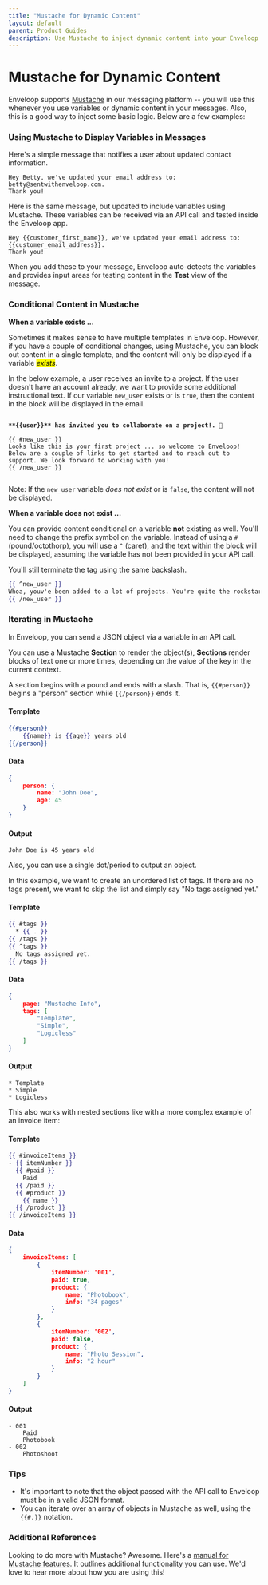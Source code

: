 ```yaml
---
title: "Mustache for Dynamic Content"
layout: default
parent: Product Guides
description: Use Mustache to inject dynamic content into your Enveloop messages.
---
```


# Mustache for Dynamic Content

Enveloop supports [Mustache](https://mustache.github.io/) in our messaging platform -- you will use this whenever you use variables or dynamic content in your messages. Also, this is a good way to inject some basic logic. Below are a few examples:

### Using Mustache to Display Variables in Messages

Here's a simple message that notifies a user about updated contact information.

```markup
Hey Betty, we've updated your email address to: betty@sentwithenveloop.com.
Thank you!
```

Here is the same message, but updated to include variables using Mustache. These variables can be received via an API call and tested inside the Enveloop app.

```markup
Hey {{customer_first_name}}, we've updated your email address to: {{customer_email_address}}.
Thank you!
```

When you add these to your message, Enveloop auto-detects the variables and provides input areas for testing content in the **Test** view of the message.

### Conditional Content in Mustache

**When a variable exists ...**

Sometimes it makes sense to have multiple templates in Enveloop. However, if you have a couple of conditional changes, using Mustache, you can block out content in a single template, and the content will only be displayed if a variable _<mark style="background-color:yellow;">exists</mark>_.

In the below example, a user receives an invite to a project. If the user doesn't have an account already, we want to provide some additional instructional text. If our variable `new_user` exists or is `true`, then the content in the block will be displayed in the email.&#x20;

<pre class="language-mustache" data-overflow="wrap" data-line-numbers><code class="lang-mustache"><strong>
</strong><strong>**{{user}}** has invited you to collaborate on a project!. 🥳
</strong>
{{ #new_user }}  
Looks like this is your first project ... so welcome to Enveloop! Below are a couple of links to get started and to reach out to support. We look forward to working with you! 
{{ /new_user }}

</code></pre>

Note: If the `new_user` variable _does not exist_ or is `false`, the content will not be displayed.

**When a variable does not exist ...**

You can provide content conditional on a variable **not** existing as well. You'll need to change the prefix symbol on the variable. Instead of using a `#` (pound/octothorp), you will use a `^` (caret), and the text within the block will be displayed, assuming the variable has not been provided in your API call.

You'll still terminate the tag using the same backslash.

```mustache
{{ ^new_user }}
Whoa, youv'e been added to a lot of projects. You're quite the rockstar in the community. Well done!  
{{ /new_user }}
```

### Iterating in Mustache

In Enveloop, you can send a JSON object via a variable in an API call.

You can use a Mustache **Section** to render the object(s), **Sections** render blocks of text one or more times, depending on the value of the key in the current context.

A section begins with a pound and ends with a slash. That is, `{{#person}}` begins a "person" section while `{{/person}}` ends it.

#### Template

```mustache
{{#person}}
    {{name}} is {{age}} years old
{{/person}}
```

#### Data

```json
{
    person: {
        name: "John Doe",
        age: 45
    }
}
```

#### Output

```
John Doe is 45 years old
```

Also, you can use a single dot/period to output an object.

In this example, we want to create an unordered list of tags. If there are no tags present, we want to skip the list and simply say "No tags assigned yet."

#### Template

```mustache
{{ #tags }}
  * {{ . }}
{{ /tags }}
{{ ^tags }}
  No tags assigned yet.
{{ /tags }}
```

#### Data

```json
{
    page: "Mustache Info",
    tags: [
        "Template",
        "Simple",
        "Logicless"
    ]
}
```

#### Output

```
* Template
* Simple
* Logicless
```

This also works with nested sections like with a more complex example of an invoice item:

#### Template

```mustache
{{ #invoiceItems }}
- {{ itemNumber }}
  {{ #paid }}
    Paid
  {{ /paid }}
  {{ #product }}
    {{ name }}
  {{ /product }}
{{ /invoiceItems }}
```

#### Data

```json
{
    invoiceItems: [
        {
            itemNumber: '001',
            paid: true,
            product: {
                name: "Photobook",
                info: "34 pages"
            }
        },
        {
            itemNumber: '002',
            paid: false,
            product: {
                name: "Photo Session",
                info: "2 hour"
            }
        }
    ]
}
```

#### Output

```
- 001
    Paid
    Photobook
- 002
    Photoshoot
```

### Tips

* It's important to note that the object passed with the API call to Enveloop must be in a valid JSON format.
* You can iterate over an array of objects in Mustache as well, using the `{{#.}}` notation.

### Additional References

Looking to do more with Mustache? Awesome. Here's a [manual for Mustache features](https://mustache.github.io/mustache.5.html). It outlines additional functionality you can use. We'd love to hear more about how you are using this!
